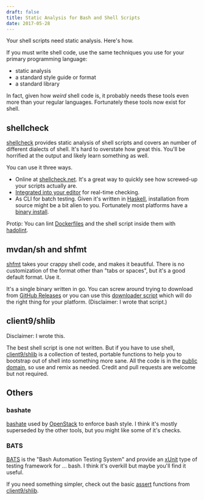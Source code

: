 ```yaml
---
draft: false
title: Static Analysis for Bash and Shell Scripts
date: 2017-05-28
---
```

Your shell scripts need static analysis.  Here's how.<!--more-->

If you must write shell code, use the same techniques you use for your primary programming language:

* static analysis
* a standard style guide or format
* a standard library

In fact, given how _weird_ shell code is, it probably needs these tools even more than your regular languages. Fortunately these tools now exist for shell.

## shellcheck

[shellcheck](https://github.com/koalaman/shellcheck) provides static analysis of shell scripts and covers an number of different dialects of shell. It's hard to overstate how great this. You'll be horrified at the output and likely learn something as well.  

You can use it three ways.

* Online at [shellcheck.net](http://www.shellcheck.net). It's a great way to quickly see how screwed-up your scripts actually are.
* [Integrated into your editor](https://github.com/koalaman/shellcheck#in-your-editor) for real-time checking.
* As CLI for batch testing. Given it's written in [Haskell](https://www.haskell.org), installation from source might be a bit alien to you. Fortunately most platforms have a [binary install](https://github.com/koalaman/shellcheck#installing).

Protip: You can lint [Dockerfiles](https://docs.docker.com/engine/reference/builder/) and the shell script inside them with [hadolint](https://github.com/lukasmartinelli/hadolint).

## mvdan/sh and shfmt

[shfmt](https://github.com/mvdan/sh) takes your crappy shell code, and makes it beautiful. There is no customization of the format other than "tabs or spaces", but it's a good default format.  Use it.

It's a single binary written in go.  You can screw around trying to download from [GitHub Releases](https://github.com/mvdan/sh/releases) or you can use this [downloader script](https://raw.githubusercontent.com/goreleaser/godownloader/master/samples/godownloader-shfmt.sh) which will do the right thing for your platform. (Disclaimer: I wrote that script.)

## client9/shlib

Disclaimer:  I wrote this.

The best shell script is one not written.  But if you have to use shell, [client9/shlib](https://github.com/client9/shlib) is a collection of tested, portable functions to help you to bootstrap out of shell into something more sane. All the code is in the [public domain](http://unlicense.org), so use and remix as needed. Credit and pull requests are welcome but not required.

## Others

### bashate

[bashate](https://github.com/openstack-dev/bashate) used by [OpenStack](https://www.openstack.org) to enforce bash style. I think it's mostly superseded by the other tools, but you might like some of it's checks.

### BATS

[BATS](https://github.com/sstephenson/bats) is the "Bash Automation Testing System" and provide an [xUnit](https://en.wikipedia.org/wiki/XUnit) type of testing framework for ... bash. I think it's overkill but maybe you'll find it useful.

If you need something simpler, check out the basic [assert](https://github.com/client9/shlib/blob/master/assert.sh) functions from [client9/shlib](https://github.com/client9/shlib).

